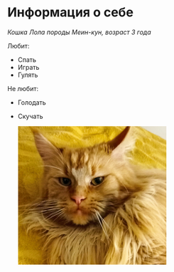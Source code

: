 # Информация о себе 

*Кошка Лола породы Меин-кун, возраст 3 года*

Любит:
* Спать
* Играть
* Гулять

Не любит:
* Голодать
* Скучать
  
  ![Portrait](image-1.png)


